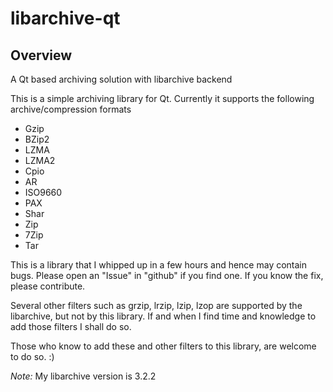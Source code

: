 # libarchive-qt

## Overview
A Qt based archiving solution with libarchive backend

This is a simple archiving library for Qt.
Currently it supports the following archive/compression formats

 - Gzip
 - BZip2
 - LZMA
 - LZMA2
 - Cpio
 - AR
 - ISO9660
 - PAX
 - Shar
 - Zip
 - 7Zip
 - Tar

This is a library that I whipped up in a few hours and hence may contain bugs. Please open an "Issue" in "github" if you find one.
If you know the fix, please contribute.

Several other filters such as grzip, lrzip, lzip, lzop are supported by the libarchive, but not by this library.
If and when I find time and knowledge to add those filters I shall do so.

Those who know to add these and other filters to this library, are welcome to do so. :)

*Note:* My libarchive version is 3.2.2

